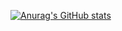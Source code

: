 [![Anurag's GitHub stats](https://github-readme-stats.vercel.app/api?username=byegates&count_private=true)](https://github.com/anuraghazra/github-readme-stats)

<!--
**byegates/byegates** is a ✨ _special_ ✨ repository because its `README.md` (this file) appears on your GitHub profile.

Here are some ideas to get you started:

- 🔭 I’m currently working on ...
- 🌱 I’m currently learning ...
- 👯 I’m looking to collaborate on ...
- 🤔 I’m looking for help with ...
- 💬 Ask me about ...
- 📫 How to reach me: ...
- 😄 Pronouns: ...
- ⚡ Fun fact: ...
-->
